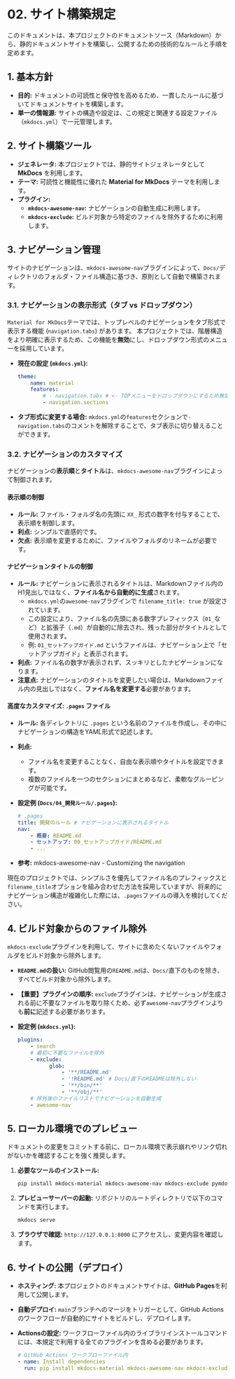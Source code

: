 # 02. サイト構築規定

このドキュメントは、本プロジェクトのドキュメントソース（Markdown）から、静的ドキュメントサイトを構築し、公開するための技術的なルールと手順を定めます。

## 1. 基本方針

- **目的:** ドキュメントの可読性と保守性を高めるため、一貫したルールに基づいてドキュメントサイトを構築します。
- **単一の情報源:** サイトの構造や設定は、この規定と関連する設定ファイル（`mkdocs.yml`）で一元管理します。

## 2. サイト構築ツール

- **ジェネレータ:** 本プロジェクトでは、静的サイトジェネレータとして **MkDocs** を利用します。
- **テーマ:** 可読性と機能性に優れた **Material for MkDocs** テーマを利用します。
- **プラグイン:**
    - **`mkdocs-awesome-nav`:** ナビゲーションの自動生成に利用します。
    - **`mkdocs-exclude`:** ビルド対象から特定のファイルを除外するために利用します。

## 3. ナビゲーション管理

サイトのナビゲーションは、`mkdocs-awesome-nav`プラグインによって、`Docs/`ディレクトリのフォルダ・ファイル構造に基づき、原則として自動で構築されます。

### 3.1. ナビゲーションの表示形式（タブ vs ドロップダウン）

`Material for MkDocs`テーマでは、トップレベルのナビゲーションをタブ形式で表示する機能 (`navigation.tabs`) があります。
本プロジェクトでは、階層構造をより明確に表示するため、この機能を**無効**にし、ドロップダウン形式のメニューを採用しています。

- **現在の設定 (`mkdocs.yml`):**

    ```yaml
    theme:
        name: material
        features:
            # - navigation.tabs # <- TOPメニューをドロップダウンにするため無効
            - navigation.sections
    ```

- **タブ形式に変更する場合:**
  `mkdocs.yml`の`features`セクションで`- navigation.tabs`のコメントを解除することで、タブ表示に切り替えることができます。

### 3.2. ナビゲーションのカスタマイズ

ナビゲーションの**表示順**と**タイトル**は、`mkdocs-awesome-nav`プラグインによって制御されます。

#### 表示順の制御

- **ルール:** ファイル・フォルダ名の先頭に `XX_` 形式の数字を付与することで、表示順を制御します。
- **利点:** シンプルで直感的です。
- **欠点:** 表示順を変更するために、ファイルやフォルダのリネームが必要です。

#### ナビゲーションタイトルの制御

- **ルール:** ナビゲーションに表示されるタイトルは、Markdownファイル内のH1見出しではなく、**ファイル名から自動的に生成**されます。
    - `mkdocs.yml`の`awesome-nav`プラグインで `filename_title: true` が設定されています。
    - この設定により、ファイル名の先頭にある数字プレフィックス（`01_`など）と拡張子（`.md`）が自動的に除去され、残った部分がタイトルとして使用されます。
    - 例: `01_セットアップガイド.md` というファイルは、ナビゲーション上で「セットアップガイド」と表示されます。
- **利点:** ファイル名の数字が表示されず、スッキリとしたナビゲーションになります。
- **注意点:** ナビゲーションのタイトルを変更したい場合は、Markdownファイル内の見出しではなく、**ファイル名を変更する**必要があります。

#### 高度なカスタマイズ: `.pages` ファイル

- **ルール:** 各ディレクトリに `.pages` という名前のファイルを作成し、その中にナビゲーションの構造をYAML形式で記述します。
- **利点:**
    - ファイル名を変更することなく、自由な表示順やタイトルを設定できます。
    - 複数のファイルを一つのセクションにまとめるなど、柔軟なグルーピングが可能です。
- **設定例 (`Docs/04_開発ルール/.pages`):**

    ```yaml
    # .pages
    title: 開発のルール # ナビゲーションに表示されるタイトル
    nav:
        - 概要: README.md
        - セットアップ: 00_セットアップガイド/README.md
        - ...
    ```

- **参考:** mkdocs-awesome-nav - Customizing the navigation

現在のプロジェクトでは、シンプルさを優先してファイル名のプレフィックスと`filename_title`オプションを組み合わせた方法を採用していますが、将来的にナビゲーション構造が複雑化した際には、`.pages`ファイルの導入を検討してください。

## 4. ビルド対象からのファイル除外

`mkdocs-exclude`プラグインを利用して、サイトに含めたくないファイルやフォルダをビルド対象から除外します。

- **`README.md`の扱い:** GitHub閲覧用の`README.md`は、`Docs/`直下のものを除き、すべてビルド対象から除外します。
- **【重要】プラグインの順序:** `exclude`プラグインは、ナビゲーションが生成される前に不要なファイルを取り除くため、必ず`awesome-nav`プラグインよりも**前に**記述する必要があります。
- **設定例 (`mkdocs.yml`):**

    ```yaml
    plugins:
        - search
        # 最初に不要なファイルを除外
        - exclude:
              glob:
                  - '**/README.md'
                  - '!README.md' # Docs/直下のREADMEは除外しない
                  - '**/bin/**'
                  - '**/obj/**'
        # 除外後のファイルリストでナビゲーションを自動生成
        - awesome-nav
    ```

## 5. ローカル環境でのプレビュー

ドキュメントの変更をコミットする前に、ローカル環境で表示崩れやリンク切れがないかを確認することを強く推奨します。

1. **必要なツールのインストール:**

    ```bash
    pip install mkdocs-material mkdocs-awesome-nav mkdocs-exclude pymdown-extensions mkdocs-git-revision-date-localized-plugin
    ```

2. **プレビューサーバーの起動:**
   リポジトリのルートディレクトリで以下のコマンドを実行します。

    ```bash
    mkdocs serve
    ```

3. **ブラウザで確認:** `http://127.0.0.1:8000` にアクセスし、変更内容を確認します。

## 6. サイトの公開（デプロイ）

- **ホスティング:** 本プロジェクトのドキュメントサイトは、**GitHub Pages**を利用して公開します。

- **自動デプロイ:** `main`ブランチへのマージをトリガーとして、GitHub Actionsのワークフローが自動的にサイトをビルドし、デプロイします。
- **Actionsの設定:** ワークフローファイル内のライブラリインストールコマンドには、本規定で利用する全てのプラグインを含める必要があります。

    ```yaml
    # GitHub Actions ワークフローファイル内
    - name: Install dependencies
      run: pip install mkdocs-material mkdocs-awesome-nav mkdocs-exclude
    ```
